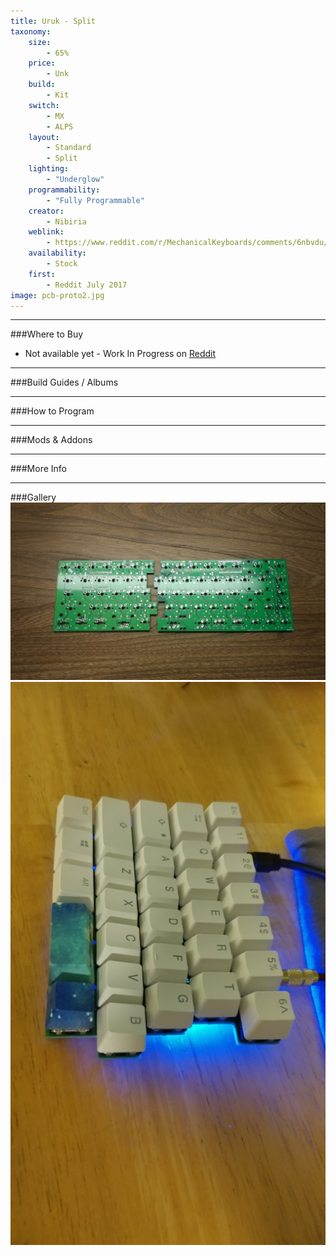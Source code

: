```yaml
---
title: Uruk - Split
taxonomy:
    size:
        - 65%
    price:
        - Unk
    build:
        - Kit
    switch:
        - MX
        - ALPS
    layout:
        - Standard
        - Split
    lighting:
        - "Underglow"
    programmability:
        - "Fully Programmable"
    creator:
        - Nibiria
    weblink:
        - https://www.reddit.com/r/MechanicalKeyboards/comments/6nbvdu/ic_the_uruk_a_65_staggered_split_board/
    availability:
        - Stock
    first:
        - Reddit July 2017
image: pcb-proto2.jpg
---
```


<a name="buy"></a>

---

###Where to Buy
- Not available yet - Work In Progress on [Reddit](https://www.reddit.com/r/MechanicalKeyboards/comments/6nbvdu/ic_the_uruk_a_65_staggered_split_board/)

<a name="albums"></a>

---

###Build Guides / Albums


<a name="program"></a>

---

###How to Program

<a name="mods"></a>

---

###Mods &amp; Addons


<a name="misc"></a>

---

###More Info


<a name="gallery"></a>

---

###Gallery  
![](pcb-proto1.jpg)
![](rgb-proto.jpg)

